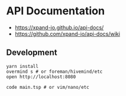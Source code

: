 # API Documentation

* https://xpand-io.github.io/api-docs/
* https://github.com/xpand-io/api-docs/wiki

## Development

```shell
yarn install
overmind s # or foreman/hivemind/etc
open http://localhost:8080
```

```shell
code main.tsp # or vim/nano/etc
```
